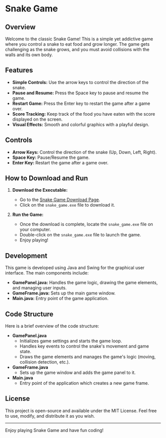 # Snake Game

## Overview
Welcome to the classic Snake Game! This is a simple yet addictive game where you control a snake to eat food and grow longer. The game gets challenging as the snake grows, and you must avoid collisions with the walls and its own body.

## Features
- **Simple Controls:** Use the arrow keys to control the direction of the snake.
- **Pause and Resume:** Press the Space key to pause and resume the game.
- **Restart Game:** Press the Enter key to restart the game after a game over.
- **Score Tracking:** Keep track of the food you have eaten with the score displayed on the screen.
- **Visual Effects:** Smooth and colorful graphics with a playful design.

## Controls
- **Arrow Keys:** Control the direction of the snake (Up, Down, Left, Right).
- **Space Key:** Pause/Resume the game.
- **Enter Key:** Restart the game after a game over.

## How to Download and Run
1. **Download the Executable:**
   - Go to the [Snake Game Download Page](https://drive.google.com/drive/u/0/folders/1Jud1VndZtYAGKHySv8FiWY0reKi0aHUS).
   - Click on the `snake_game.exe` file to download it.

2. **Run the Game:**
   - Once the download is complete, locate the `snake_game.exe` file on your computer.
   - Double-click on the `snake_game.exe` file to launch the game.
   - Enjoy playing!

## Development
This game is developed using Java and Swing for the graphical user interface. The main components include:
- **GamePanel.java:** Handles the game logic, drawing the game elements, and managing user inputs.
- **GameFrame.java:** Sets up the main game window.
- **Main.java:** Entry point of the game application.

## Code Structure
Here is a brief overview of the code structure:
- **GamePanel.java**
  - Initializes game settings and starts the game loop.
  - Handles key events to control the snake's movement and game state.
  - Draws the game elements and manages the game's logic (moving, collision detection, etc.).
- **GameFrame.java**
  - Sets up the game window and adds the game panel to it.
- **Main.java**
  - Entry point of the application which creates a new game frame.

## License
This project is open-source and available under the MIT License. Feel free to use, modify, and distribute it as you wish.

---

Enjoy playing Snake Game and have fun coding!
